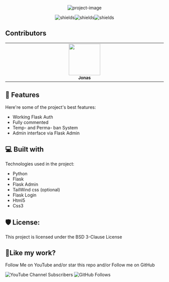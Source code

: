 <p align="center"><img src="https://socialify.git.ci/the13joker1/Flask-Auth/image?description=1&amp;language=1&amp;name=1&amp;owner=1&amp;stargazers=1&amp;theme=Light" alt="project-image"></p>

<p align="center"><img src="https://img.shields.io/github/created-at/the13joker1/Flask-Auth" alt="shields"><img src="https://img.shields.io/github/release-date/the13joker1/Flask-Auth" alt="shields"><img src="https://img.shields.io/twitch/status/the_13joker1" alt="shields"></p>

<h2>Contributors</h2>

<!-- ALL-CONTRIBUTORS-LIST:START - Do not remove or modify this section -->
<!-- prettier-ignore-start -->
<!-- markdownlint-disable -->
<table>
  <tbody>
    <tr>
      <td align="center" valign="top" width="14.28%"><a href="https://jonas13-01.github.io/"><img src="https://avatars.githubusercontent.com/u/158565390?v=4" width="100px;" alt=""/><br /><sub><b>Jonas</b></sub></a></td>
    </tr>
  </tbody>
</table>

<!-- markdownlint-restore -->
<!-- prettier-ignore-end -->

<!-- ALL-CONTRIBUTORS-LIST:END -->


  
<h2>🧐 Features</h2>

Here're some of the project's best features:

*   Working Flask Auth
*   Fully commented
*   Temp- and Perma- ban System
*   Admin interface via Flask Admin

  
  
<h2>💻 Built with</h2>

Technologies used in the project:

*   Python
*   Flask
*   Flask Admin
*   TailWind css (optional)
*   Flask Login
*   Html5
*   Css3

<h2>🛡️ License:</h2>

This project is licensed under the BSD 3-Clause License

<h2>💖Like my work?</h2>

Follow Me on YouTube and/or star this repo and/or  Follow me on GitHub<p>![YouTube Channel Subscribers](https://img.shields.io/youtube/channel/subscribers/UC2M-hFOz2rrEd24ARg9Tutg) ![GitHub Follows](https://img.shields.io/github/followers/the13joker1)</p>
